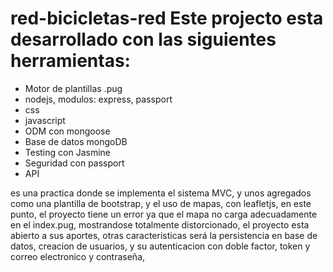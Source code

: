 # red-bicicletas-red Este projecto esta desarrollado con las siguientes herramientas:

- Motor de plantillas .pug
- nodejs, modulos: express, passport
- css 
- javascript
- ODM con mongoose
- Base de datos mongoDB
- Testing con Jasmine
- Seguridad con passport
- API

es una practica donde se implementa el sistema MVC, y unos agregados como una plantilla de bootstrap, y el uso de mapas, con leafletjs,
en este punto, el proyecto tiene un error ya que el mapa no carga adecuadamente en el index.pug, mostrandose totalmente distorcionado, el proyecto esta
abierto a sus aportes, otras caracteristicas será la persistencia en base de datos, creacion de usuarios, y su autenticacion con doble factor, token y correo 
electronico y contraseña,
